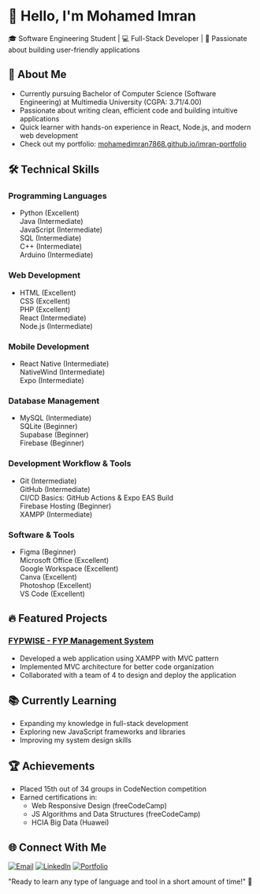 # 👋 Hello, I'm Mohamed Imran

🎓 Software Engineering Student | 💻 Full-Stack Developer | 🚀 Passionate about building user-friendly applications

## 📌 About Me
- Currently pursuing Bachelor of Computer Science (Software Engineering) at Multimedia University (CGPA: 3.71/4.00)
- Passionate about writing clean, efficient code and building intuitive applications
- Quick learner with hands-on experience in React, Node.js, and modern web development
- Check out my portfolio: [mohamedimran7868.github.io/imran-portfolio](https://mohamedimran7868.github.io/imran-portfolio/#/)

## 🛠️ Technical Skills

### Programming Languages
- Python (Excellent)  
  Java (Intermediate)  
  JavaScript (Intermediate)  
  SQL (Intermediate)  
  C++ (Intermediate)  
  Arduino (Intermediate)  

### Web Development
- HTML (Excellent)  
  CSS (Excellent)  
  PHP (Excellent)  
  React (Intermediate)  
  Node.js (Intermediate)  

### Mobile Development
- React Native (Intermediate)  
  NativeWind (Intermediate)  
  Expo (Intermediate)  

### Database Management
- MySQL (Intermediate)  
  SQLite (Beginner)  
  Supabase (Beginner)  
  Firebase (Beginner)  

### Development Workflow & Tools
- Git (Intermediate)  
  GitHub (Intermediate)  
  CI/CD Basics: GitHub Actions & Expo EAS Build  
  Firebase Hosting (Beginner)  
  XAMPP (Intermediate)  

### Software & Tools
- Figma (Beginner)  
  Microsoft Office (Excellent)  
  Google Workspace (Excellent)  
  Canva (Excellent)  
  Photoshop (Excellent)  
  VS Code (Excellent)  

## 🔥 Featured Projects
### [FYPWISE - FYP Management System](https://github.com/yourusername/FYPWISE)
- Developed a web application using XAMPP with MVC pattern
- Implemented MVC architecture for better code organization
- Collaborated with a team of 4 to design and deploy the application

## 📚 Currently Learning
- Expanding my knowledge in full-stack development
- Exploring new JavaScript frameworks and libraries
- Improving my system design skills

## 🏆 Achievements
- Placed 15th out of 34 groups in CodeNection competition
- Earned certifications in:
  - Web Responsive Design (freeCodeCamp)
  - JS Algorithms and Data Structures (freeCodeCamp)
  - HCIA Big Data (Huawei)

## 🌐 Connect With Me
[![Email](https://img.shields.io/badge/-imranwork7868@gmail.com-D14836?style=flat&logo=gmail&logoColor=white)](mailto:imranwork7868@gmail.com)
[![LinkedIn](https://img.shields.io/badge/-LinkedIn-0077B5?style=flat&logo=linkedin&logoColor=white)](your-linkedin-url)
[![Portfolio](https://img.shields.io/badge/-Portfolio-000000?style=flat&logo=react&logoColor=white)](https://mohamedimran7868.github.io/imran-portfolio/#/)

"Ready to learn any type of language and tool in a short amount of time!" 💪
